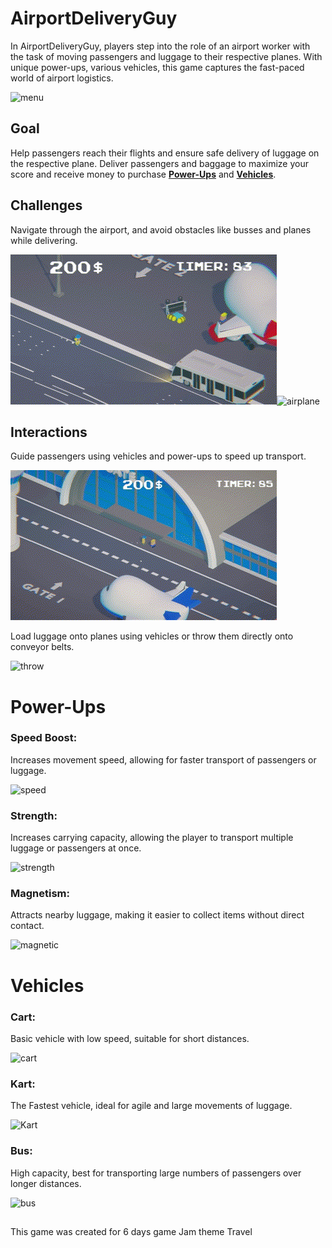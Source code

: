# AirportDeliveryGuy
In AirportDeliveryGuy, players step into the role of an airport worker with the task of moving passengers and luggage to their respective planes. With unique power-ups, various vehicles, this game captures the fast-paced world of airport logistics.

![menu](./GIF/menu.gif)

## Goal
Help passengers reach their flights and ensure safe delivery of luggage on the respective plane. Deliver passengers and baggage to maximize your score and receive money to purchase [**Power-Ups**](#Power-Ups) and [**Vehicles**](#Vehicles).

## Challenges 
Navigate through the airport, and avoid obstacles like busses and planes while delivering.

![busEnemy](./GIF/busEnemy.gif)![airplane](./GIF/airplane.gif)

## Interactions
Guide passengers using vehicles and power-ups to speed up transport.

![InteractionPassengers](./GIF/InteractionPassengers.gif)

Load luggage onto planes using vehicles or throw them directly onto conveyor belts.

![throw](./GIF/throw.gif)

# Power-Ups
### Speed Boost:
Increases movement speed, allowing for faster transport of passengers or luggage.

![speed](./GIF/speed.gif)
### Strength:
Increases carrying capacity, allowing the player to transport multiple luggage or passengers at once.

![strength](./GIF/strength.gif)

### Magnetism:
Attracts nearby luggage, making it easier to collect items without direct contact.

![magnetic](./GIF/magnetic.gif)

# Vehicles
### Cart:
Basic vehicle with low speed, suitable for short distances.

![cart](./GIF/cart.gif)

### Kart:
The Fastest vehicle, ideal for agile and large movements of luggage.

![Kart](./GIF/kart.gif)

### Bus:
High capacity, best for transporting large numbers of passengers over longer distances.

![bus](./GIF/bus.gif)

##
This game was created for 6 days game Jam theme Travel
